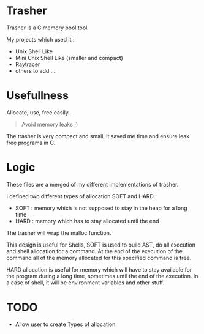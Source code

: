 # Trasher

Trasher is a C memory pool tool.

My projects which used it :

* Unix Shell Like
* Mini Unix Shell Like (smaller and compact)
* Raytracer
* others to add ...

# Usefullness 

Allocate, use, free easily.

> Avoid memory leaks ;)

The trasher is very compact and small, it saved me time and ensure leak free programs in C.

# Logic

These files are a merged of my different implementations of trasher.

I defined two different types of allocation SOFT and HARD :

* SOFT : memory which is not supposed to stay in the heap for a long time
* HARD : memory which has to stay allocated until the end

The trasher will wrap the malloc function.

This design is useful for Shells, SOFT is used to build AST, do all execution and shell allocation for a command.
At the end of the execution of the command all of the memory allocated for this specified command is free.

HARD allocation is useful for memory which will have to stay available for the program during a long time, sometimes until the end of the execution. In a case of shell, it will be environment variables and other stuff.

# TODO

* Allow user to create Types of allocation

